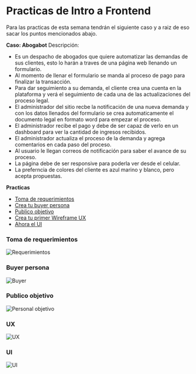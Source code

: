 # Practicas de Intro a Frontend

Para las practicas de esta semana tendrán el siguiente caso y a raiz de eso sacar los puntos mencionados abajo.

**Caso: Abogabot**
Descripción: 
- Es un despacho de abogados que quiere automatizar las demandas de sus clientes, esto lo harán a traves de una página web llenando un formulario.
- Al momento de llenar el formulario se manda al proceso de pago para finalizar la transacción.
- Para dar seguimiento a su demanda, el cliente crea una cuenta en la plataforma y verá el seguimiento de cada una de las actualizaciones del proceso legal.
- El administrador del sitio recbe la notificación de una nueva demanda y con los datos llenados del formulario se crea automaticamente el documento  legal en formato word para empezar el proceso.
- El administrador recibe el pago y debe de ser capaz de verlo en un dashboard para ver la cantidad de ingresos recibidos.
- El administrador actualiza el proceso de la demanda y agrega comentarios en cada paso del proceso.
- Al usuario le llegan correos de notificación para saber el avance de su proceso.
- La página debe de ser responsive para poderla ver desde el celular.
- La preferncia de colores del cliente es azul marino y blanco, pero acepta propuestas.


**Practicas**
- [Toma de requerimientos](https://github.com/RIvanCF/SEMANA-1_ABOGABOT_FrontEnd/blob/main/Toma_de_requerimientos.pdf)
- [Crea tu buyer persona](https://github.com/RIvanCF/SEMANA-1_ABOGABOT_FrontEnd/blob/main/Gabriel%20Duque%20Leyes.pdf)
- [Publico objetivo](https://github.com/RIvanCF/SEMANA-1_ABOGABOT_FrontEnd/blob/main/Publico%20objetivo.md)
- [Crea tu primer Wireframe UX](https://miro.com/app/board/uXjVOH-q0Gk=/?invite_link_id=974149261431)
- [Ahora el UI](https://miro.com/app/board/uXjVOH-cQsM=/?invite_link_id=318138482000)

### Toma de requerimientos 

![Requerimientos](https://user-images.githubusercontent.com/99302791/160069721-4702469a-80a7-4e62-bd21-7ef2a1fd7e05.png)

### Buyer persona

![Buyer](https://user-images.githubusercontent.com/99302791/160070010-362ba7d0-c8d5-47b5-9480-ce4f8c541c50.png)

### Publico objetivo

![Personal objetivo](https://user-images.githubusercontent.com/99302791/160070160-154558c0-8cfd-40a1-8020-5f2b07748298.png)

### UX

![UX](https://user-images.githubusercontent.com/99302791/160070453-44f4d52a-27ce-4c42-b362-b27dbccf22dc.png)

### UI

![UI](https://user-images.githubusercontent.com/99302791/160070854-cf60d941-dd34-4ad2-b18e-fb2064256577.png)


